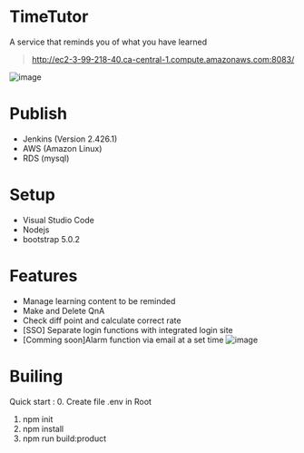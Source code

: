 # TimeTutor
A service that reminds you of what you have learned
> http://ec2-3-99-218-40.ca-central-1.compute.amazonaws.com:8083/

![image](https://github.com/junghakim2023/TimeTutor/assets/150854918/1f2d2f73-7ee7-49aa-a171-6ecbf4144e93)


# Publish
- Jenkins (Version 2.426.1)
- AWS (Amazon Linux)
- RDS (mysql)

# Setup
- Visual Studio Code
- Nodejs
- bootstrap 5.0.2

# Features
- Manage learning content to be reminded
- Make and Delete QnA
- Check diff point and calculate correct rate
- [SSO] Separate login functions with integrated login site
- [Comming soon]Alarm function via email at a set time
![image](https://github.com/junghakim2023/TimeTutor/assets/150854918/0b649080-c54d-436c-b848-da68d62b5c80)


# Builing
Quick start :
0. Create file .env in Root
1. npm init
2. npm install
3. npm run build:product

